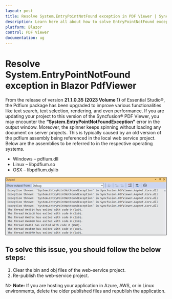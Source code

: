 ```yaml
---
layout: post
title: Resolve System.EntryPointNotFound exception in PDF Viewer | Syncfusion&reg;
description: Learn here all about how to solve EntryPointNotFound exception in Syncfusion&reg; Blazor PDF Viewer component and more.
platform: Blazor
control: PDF Viewer
documentation: ug
---
```


# Resolve System.EntryPointNotFound exception in Blazor PdfViewer

From the release of version **21.1.0.35 (2023 Volume 1)** of Essential Studio&reg;, the Pdfium package has been upgraded to improve various functionalities like text search, text selection, rendering, and even performance. If you are updating your project to this version of the Syncfusion&reg; PDF Viewer, you may encounter the **“System.EntryPointNotFoundException”** error in the output window. Moreover, the spinner keeps spinning without loading any document on server projects. This is typically caused by an old version of the pdfium assembly being referenced in the local web service project. Below are the assemblies to be referred to in the respective operating systems.

* Windows – pdfium.dll
* Linux – libpdfium.so
* OSX – libpdfium.dylib

![Output window with error message](../../pdfviewer/images/Outputwindowwitherrormessage.png)

## To solve this issue, you should follow the below steps:

1. Clear the bin and obj files of the web-service project.
2. Re-publish the web-service project.

N> **Note:** If you are hosting your application in Azure, AWS, or in Linux environments, delete the older published files and republish the application.
